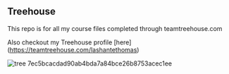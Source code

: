 ## Treehouse

This repo is for all my course files completed through teamtreehouse.com

Also checkout my Treehouse profile [here] (https://teamtreehouse.com/lashantethomas)

![tree](https://user-images.githubusercontent.com/70450013/92531703-d5d85a80-f1fc-11ea-99c6-c4da702756b4.jpg) 7ec5bcacdad90ab4bda7a84bce26b8753acec1ee
